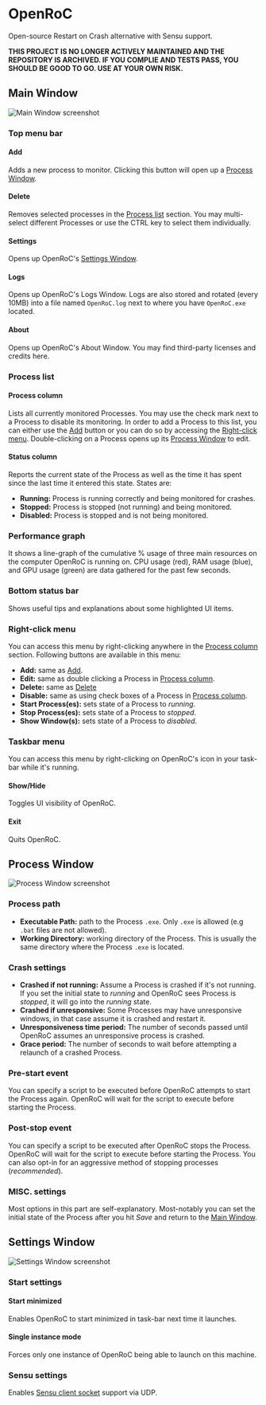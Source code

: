 # OpenRoC
Open-source Restart on Crash alternative with Sensu support.

**THIS PROJECT IS NO LONGER ACTIVELY MAINTAINED AND THE REPOSITORY IS ARCHIVED. IF YOU COMPLIE AND TESTS PASS, YOU SHOULD BE GOOD TO GO. USE AT YOUR OWN RISK.**

## Main Window
![Main Window screenshot](OpenRoC/Docs/main.png?raw=true)

### Top menu bar

#### Add
Adds a new process to monitor. Clicking this button will open up a [Process Window](#process-window).

#### Delete
Removes selected processes in the [Process list](#process-list) section. You may multi-select different Processes or use the CTRL key to select them individually.

#### Settings
Opens up OpenRoC's [Settings Window](#settings-window).

#### Logs
Opens up OpenRoC's Logs Window. Logs are also stored and rotated (every 10MB) into a file named `OpenRoC.log` next to where you have `OpenRoC.exe` located.

#### About
Opens up OpenRoC's About Window. You may find third-party licenses and credits here.

### Process list

#### Process column
Lists all currently monitored Processes. You may use the check mark next to a Process to disable its monitoring. In order to add a Process to this list, you can either use the [Add](#add) button or you can do so by accessing the [Right-click menu](#right-click-menu). Double-clicking on a Process opens up its [Process Window](process-window) to edit.

#### Status column
Reports the current state of the Process as well as the time it has spent since the last time it entered this state. States are:

 - **Running:** Process is running correctly and being monitored for crashes.
 - **Stopped:** Process is stopped (not running) and being monitored.
 - **Disabled:** Process is stopped and is not being monitored.

### Performance graph
It shows a line-graph of the cumulative % usage of three main resources on the computer OpenRoC is running on. CPU usage (red), RAM usage (blue), and GPU usage (green) are data gathered for the past few seconds.

### Bottom status bar
Shows useful tips and explanations about some highlighted UI items.

### Right-click menu
You can access this menu by right-clicking anywhere in the [Process column](#process-column) section. Following buttons are available in this menu:

 - **Add:** same as [Add](#add).
 - **Edit:** same as double clicking a Process in [Process column](#process-column).
 - **Delete:** same as [Delete](#delete)
 - **Disable:** same as using check boxes of a Process in [Process column](#process-column).
 - **Start Process(es):** sets state of a Process to *running*.
 - **Stop Process(es):** sets state of a Process to *stopped*.
 - **Show Window(s):** sets state of a Process to *disabled*.

### Taskbar menu
You can access this menu by right-clicking on OpenRoC's icon in your task-bar while it's running.

#### Show/Hide
Toggles UI visibility of OpenRoC.

#### Exit
Quits OpenRoC.

## Process Window
![Process Window screenshot](OpenRoC/Docs/process.png?raw=true)

### Process path

 - **Executable Path:** path to the Process `.exe`. Only `.exe` is allowed (e.g `.bat` files are not allowed).
 - **Working Directory:** working directory of the Process. This is usually the same directory where the Process `.exe` is located.

### Crash settings

 - **Crashed if not running:** Assume a Process is crashed if it's not running. If you set the initial state to *running* and OpenRoC sees Process is *stopped*, it will go into the *running* state.
 - **Crashed if unresponsive:** Some Processes may have unresponsive windows, in that case assume it is crashed and restart it.
 - **Unresponsiveness time period:** The number of seconds passed until OpenRoC assumes an unresponsive process is crashed.
 - **Grace period:** The number of seconds to wait before attempting a relaunch of a crashed Process.

### Pre-start event
You can specify a script to be executed before OpenRoC attempts to start the Process again. OpenRoC will wait for the script to execute before starting the Process.

### Post-stop event
You can specify a script to be executed after OpenRoC stops the Process. OpenRoC will wait for the script to execute before starting the Process. You can also opt-in for an aggressive method of stopping processes (*recommended*).

### MISC. settings
Most options in this part are self-explanatory. Most-notably you can set the initial state of the Process after you hit *Save* and return to the [Main Window](#main-window).

## Settings Window
![Settings Window screenshot](OpenRoC/Docs/settings.png?raw=true)

### Start settings

#### Start minimized
Enables OpenRoC to start minimized in task-bar next time it launches.

#### Single instance mode
Forces only one instance of OpenRoC being able to launch on this machine.

### Sensu settings
Enables [Sensu client socket](https://sensuapp.org/docs/0.25/reference/clients.html#client-socket-input) support via UDP.
